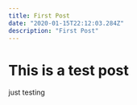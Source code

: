 ```yaml
---
title: First Post
date: "2020-01-15T22:12:03.284Z"
description: "First Post"
---
```


# This is a test post

just testing

